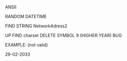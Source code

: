 ANSII

RANDOM DATETIME



FIND STRING
NetworkAdress2

UP
FIND
charset 
DELETE SYMBOL 9 (HIGHER YEAR) BUG

EXAMPLE: (not valid) 

29-02-2033
